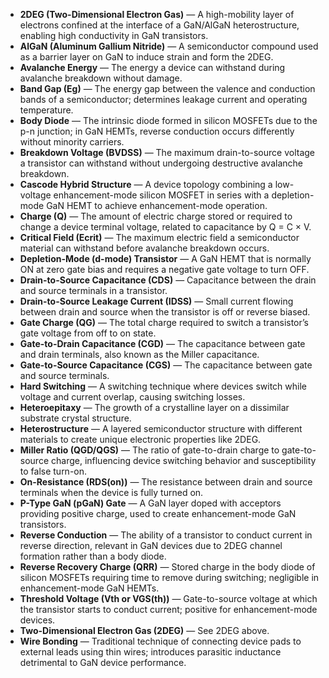 - **2DEG (Two-Dimensional Electron Gas)** — A high-mobility layer of electrons confined at the interface of a GaN/AlGaN heterostructure, enabling high conductivity in GaN transistors.  
- **AlGaN (Aluminum Gallium Nitride)** — A semiconductor compound used as a barrier layer on GaN to induce strain and form the 2DEG.  
- **Avalanche Energy** — The energy a device can withstand during avalanche breakdown without damage.  
- **Band Gap (Eg)** — The energy gap between the valence and conduction bands of a semiconductor; determines leakage current and operating temperature.  
- **Body Diode** — The intrinsic diode formed in silicon MOSFETs due to the p-n junction; in GaN HEMTs, reverse conduction occurs differently without minority carriers.  
- **Breakdown Voltage (BVDSS)** — The maximum drain-to-source voltage a transistor can withstand without undergoing destructive avalanche breakdown.  
- **Cascode Hybrid Structure** — A device topology combining a low-voltage enhancement-mode silicon MOSFET in series with a depletion-mode GaN HEMT to achieve enhancement-mode operation.  
- **Charge (Q)** — The amount of electric charge stored or required to change a device terminal voltage, related to capacitance by Q = C × V.  
- **Critical Field (Ecrit)** — The maximum electric field a semiconductor material can withstand before avalanche breakdown occurs.  
- **Depletion-Mode (d-mode) Transistor** — A GaN HEMT that is normally ON at zero gate bias and requires a negative gate voltage to turn OFF.  
- **Drain-to-Source Capacitance (CDS)** — Capacitance between the drain and source terminals in a transistor.  
- **Drain-to-Source Leakage Current (IDSS)** — Small current flowing between drain and source when the transistor is off or reverse biased.  
- **Gate Charge (QG)** — The total charge required to switch a transistor’s gate voltage from off to on state.  
- **Gate-to-Drain Capacitance (CGD)** — The capacitance between gate and drain terminals, also known as the Miller capacitance.  
- **Gate-to-Source Capacitance (CGS)** — The capacitance between gate and source terminals.  
- **Hard Switching** — A switching technique where devices switch while voltage and current overlap, causing switching losses.  
- **Heteroepitaxy** — The growth of a crystalline layer on a dissimilar substrate crystal structure.  
- **Heterostructure** — A layered semiconductor structure with different materials to create unique electronic properties like 2DEG.  
- **Miller Ratio (QGD/QGS)** — The ratio of gate-to-drain charge to gate-to-source charge, influencing device switching behavior and susceptibility to false turn-on.  
- **On-Resistance (RDS(on))** — The resistance between drain and source terminals when the device is fully turned on.  
- **P-Type GaN (pGaN) Gate** — A GaN layer doped with acceptors providing positive charge, used to create enhancement-mode GaN transistors.  
- **Reverse Conduction** — The ability of a transistor to conduct current in reverse direction, relevant in GaN devices due to 2DEG channel formation rather than a body diode.  
- **Reverse Recovery Charge (QRR)** — Stored charge in the body diode of silicon MOSFETs requiring time to remove during switching; negligible in enhancement-mode GaN HEMTs.  
- **Threshold Voltage (Vth or VGS(th))** — Gate-to-source voltage at which the transistor starts to conduct current; positive for enhancement-mode devices.  
- **Two-Dimensional Electron Gas (2DEG)** — See 2DEG above.  
- **Wire Bonding** — Traditional technique of connecting device pads to external leads using thin wires; introduces parasitic inductance detrimental to GaN device performance.
